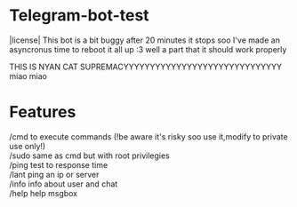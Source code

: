 # Telegram-bot-test
|license|
 This bot is a bit buggy after 20 minutes it stops 
 soo I've made an asyncronus time to reboot it all up
 :3 well a part that it should work properly 
 
 THIS IS NYAN CAT SUPREMACYYYYYYYYYYYYYYYYYYYYYYYYYYYYYY miao miao
# Features
 /cmd   to execute commands (!be aware it's risky soo use it,modify to private use only!)<br />
 /sudo   same as cmd but with root privilegies<br />
 /ping   test to response time<br />
 /lant   ping an ip or server<br />
 /info   info about user and chat<br />
 /help   help msgbox

